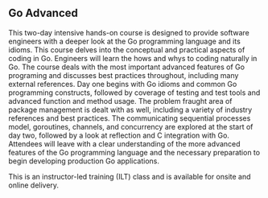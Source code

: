 ## Go Advanced

This two-day intensive hands-on course is designed to provide software engineers with a deeper look at the Go programming language and its idioms. This course delves into the conceptual and practical aspects of coding in Go. Engineers will learn the hows and whys to coding naturally in Go. The course deals with the most important advanced features of Go programing and discusses best practices throughout, including many external references. Day one begins with Go idioms and common Go programming constructs, followed by coverage of testing and test tools and advanced function and method usage. The problem fraught area of package management is dealt with as well, including a variety of industry references and best practices. The communicating sequential processes model, goroutines, channels, and concurrency are explored at the start of day two, followed by a look at reflection and C integration with Go. Attendees will leave with a clear understanding of the more advanced features of the Go programming language and the necessary preparation to begin developing production Go applications.

This is an instructor-led training (ILT) class and is available for onsite and online delivery.
